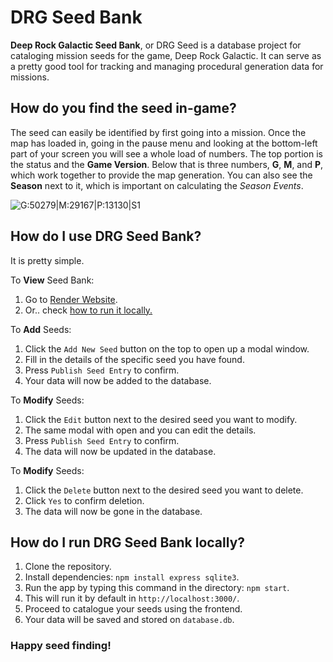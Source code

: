 
# DRG Seed Bank

**Deep Rock Galactic Seed Bank**, or DRG Seed is a database project for cataloging mission seeds for the game, Deep Rock Galactic. It can serve as a pretty good tool for tracking and managing procedural generation data for missions.

## How do you find the seed in-game?

The seed can easily be identified by first going into a mission. Once the map has loaded in, going in the pause menu and looking at the bottom-left part of your screen you will see a whole load of numbers. The top portion is the status and the **Game Version**. Below that is three numbers, **G**, **M**, and **P**, which work together to provide the map generation. You can also see the **Season** next to it, which is important on calculating the *Season Events*.

![G:50279|M:29167|P:13130|S1](https://file.garden/ZggW6kDRARPwyYbT/school%20stuff/image_2024-12-05_201035064.png)

## How do I use DRG Seed Bank?

It is pretty simple.

To **View** Seed Bank:
1. Go to [Render Website](https://drg-seed-bank.onrender.com/).
2. Or.. check [how to run it locally.](#how-do-i-run-drg-seed-bank-locally)

To **Add** Seeds:
1. Click the ``Add New Seed`` button on the top to open up a modal window.
2. Fill in the details of the specific seed you have found.
3. Press `Publish Seed Entry` to confirm.
4. Your data will now be added to the database.

To **Modify** Seeds:
1. Click the ``Edit`` button next to the desired seed you want to modify.
2. The same modal with open and you can edit the details.
3. Press `Publish Seed Entry` to confirm.
4. The data will now be updated in the database.
 
To **Modify** Seeds:
1. Click the ``Delete`` button next to the desired seed you want to delete.
2. Click `Yes` to confirm deletion.
3. The data will now be gone in the database.

## How do I run DRG Seed Bank locally?

1. Clone the repository.
2. Install dependencies: `npm install express sqlite3`.
3. Run the app by typing this command in the directory: `npm start`.
4. This will run it by default in `http://localhost:3000/`.
5. Proceed to catalogue your seeds using the frontend.
6. Your data will be saved and stored on `database.db`.

### Happy seed finding!